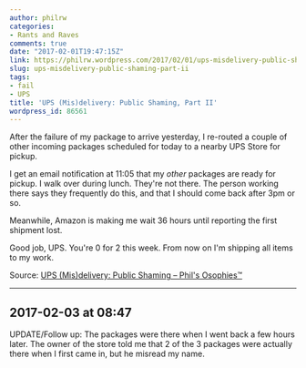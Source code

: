 ```yaml
---
author: philrw
categories:
- Rants and Raves
comments: true
date: "2017-02-01T19:47:15Z"
link: https://philrw.wordpress.com/2017/02/01/ups-misdelivery-public-shaming-part-ii/
slug: ups-misdelivery-public-shaming-part-ii
tags:
- fail
- UPS
title: 'UPS (Mis)delivery: Public Shaming, Part II'
wordpress_id: 86561
---
```


After the failure of my package to arrive yesterday, I re-routed a couple of other incoming packages scheduled for today to a nearby UPS Store for pickup.

I get an email notification at 11:05 that my _other_ packages are ready for pickup. I walk over during lunch. They're not there. The person working there says they frequently do this, and that I should come back after 3pm or so.

Meanwhile, Amazon is making me wait 36 hours until reporting the first shipment lost.

Good job, UPS. You're 0 for 2 this week. From now on I'm shipping all items to my work.

Source: [UPS (Mis)delivery: Public Shaming – Phil's Osophies™](/2017/01/31/ups-misdelivery-public-shaming/)

----

## 2017-02-03 at 08:47

UPDATE/Follow up: The packages were there when I went back a few hours later. The owner of the store told me that 2 of the 3 packages were actually there when I first came in, but he misread my name.